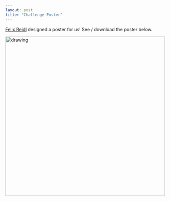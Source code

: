 ```yaml
---
layout: post
title: "Challenge Poster"
---
```


[Felix Reidl](https://tcs.rwth-aachen.de/~reidl/) designed a poster for us! See / download the poster below.

<img src="https://pacechallenge.org/2020/poster2020small.jpg" alt="drawing" width="500"/>
